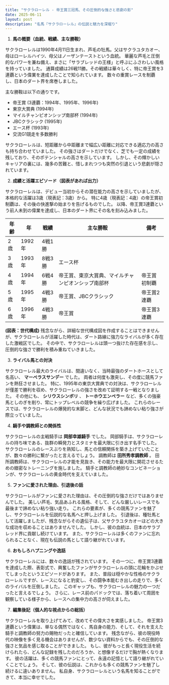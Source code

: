 ```yaml
---
title: "サクラローレル - 帝王賞三冠馬、その圧倒的な強さと悲劇の影"
date: 2025-06-11
layout: post
description: "名馬『サクラローレル』の伝説と魅力を深堀り"
---
```


1. **馬の概要（血統、戦績、主な勝鞍）**

サクラローレルは1990年4月11日生まれ、芦毛の牡馬。父はサクラユタカオー、母はローレルハイツ、母父はノーザンテーストという血統。  華麗な芦毛と圧倒的なパワーを兼ね備え、まさに「サラブレッドの王様」と呼ぶにふさわしい風格を持っていました。  通算成績は26戦11勝。その戦績は華々しく、特に帝王賞を3連覇という偉業を達成したことで知られています。  数々の重賞レースを制覇し、日本のダート界を席巻しました。

主な勝鞍は以下の通りです。

* 帝王賞 (3連覇：1994年、1995年、1996年)
* 東京大賞典 (1994年)
* マイルチャンピオンシップ南部杯 (1994年)
* JBCクラシック (1995年)
* エース杯 (1993年)
* 交流G1競走を多数勝利

サクラローレルは、短距離から中距離まで幅広い距離に対応できる適応力の高さも持ち合わせていました。  その強さはダートだけでなく、芝でも一定の成績を残しており、そのポテンシャルの高さを示しています。  しかし、その輝かしいキャリアの裏には、幾多の苦難と、惜しまれつつも突然の引退という悲劇が隠されています。


2. **成績と活躍エピソード（図表があれば出力）**

サクラローレルは、デビュー当初からその潜在能力の高さを示していましたが、本格的な活躍は3歳（現表記：3歳）から。  特に4歳（現表記：4歳）の帝王賞初制覇は、その後の快進撃の始まりを告げるものでした。  以降、帝王賞3連覇という前人未到の偉業を達成し、日本のダート界にその名を刻み込みました。  

| 年齢 | 年 | 戦績 | 主な勝鞍 | 備考 |
|---|---|---|---|---|
| 2歳 | 1992年 | 4戦1勝 |  |  |
| 3歳 | 1993年 | 8戦3勝 | エース杯 |  |
| 4歳 | 1994年 | 6戦4勝 | 帝王賞、東京大賞典、マイルチャンピオンシップ南部杯 | 帝王賞初制覇 |
| 5歳 | 1995年 | 4戦3勝 | 帝王賞、JBCクラシック | 帝王賞2連覇 |
| 6歳 | 1996年 | 4戦3勝 | 帝王賞 | 帝王賞3連覇 |


**(図表：世代構成)**  残念ながら、詳細な世代構成図を作成することはできませんが、サクラローレルが活躍した時代は、ダート路線に強力なライバルが多く存在した激戦区でした。  その中で、サクラローレルは頭一つ抜けた存在感を示し、圧倒的な強さで勝利を積み重ねていきました。  


3. **ライバル馬との対決**

サクラローレル最大のライバルは、間違いなく、当時最強のダートホースとして名高い、 **マーベラスサンデー** でした。  両者は何度も激突し、その度に競馬ファンを熱狂させました。  特に、1995年の東京大賞典での対決は、サクラローレルが僅差で勝利を収め、サクラローレルの強さを改めて証明する一戦となりました。  その他にも、 **シリウスシンボリ** 、 **トーホウエンペラー** など、多くの強豪馬としのぎを削り、常にトップレベルの競争を繰り広げました。 これらのレースでは、サクラローレルの爆発的な末脚と、どんな状況でも諦めない粘り強さが際立っていました。


4. **騎手や調教師との関係性**

サクラローレルの主戦騎手は **岡部幸雄騎手** でした。  岡部騎手は、サクラローレルの持ち味である、抜群の瞬発力とスタミナを最大限に引き出す名手でした。  サクラローレルのレースぶりを熟知し、馬との信頼関係を築き上げていたことが、数々の勝利に繋がったと言えるでしょう。  調教師は **田所秀孝調教師** 。  田所調教師は、サクラローレルの才能を見抜き、その能力を最大限に開花させるための緻密なトレーニングを施しました。  騎手と調教師の絶妙なコンビネーションが、サクラローレルの黄金時代を支えていました。


5. **ファンに愛された理由、引退後の話**

サクラローレルがファンに愛された理由は、その圧倒的な強さだけではありませんでした。  美しい芦毛、気品あふれる風格、そして、どんな厳しいレースでも最後まで諦めない粘り強い走り。  これらの要素が、多くの競馬ファンを魅了し、サクラローレルを伝説的な名馬へと押し上げました。  引退後は、種牡馬として活躍しましたが、残念ながらその遺伝子は、父サクラユタカオーほどの大きな成功を収めることはありませんでした。  しかし、彼の血統は、日本のサラブレッド界に貢献し続けています。  また、サクラローレルは多くのファンに忘れられることなく、現在も伝説の馬として語り継がれています。


6. **おもしろハプニングや逸話**

サクラローレルには、数々の逸話が残されています。  その一つに、帝王賞3連覇を達成した際、表彰式で、興奮したファンがサクラローレルの頭に花輪をかぶせてしまったというエピソードがあります。  また、普段は穏やかな性格のサクラローレルですが、レースになると豹変し、その闘争本能むき出しの走りで、多くのライバルを圧倒しました。  このギャップも、サクラローレルの魅力の一つだったと言えるでしょう。  さらに、レース前のパドックでは、落ち着いて周囲を観察している様子から、レースへの集中力の高さが伺えました。


7. **編集後記（個人的な視点からの総括）**

サクラローレルを取り上げてみて、改めてその偉大さを実感しました。  帝王賞3連覇という偉業は、単なる偶然ではなく、馬自身の能力、そして、それを支えた騎手と調教師の努力の賜物だったと確信しています。  残念ながら、彼の現役時代の映像を多く見る機会はありませんが、数少ない資料からでも、その圧倒的な強さと気品を感じ取ることができました。  もし、彼がもっと長く現役生活を続けられたら、どんな記録を残したのだろうか、と想像するだけで胸が熱くなります。  彼の活躍は、多くの競馬ファンにとって、永遠の記憶として語り継がれていくことでしょう。  そして、彼の伝説は、これからも多くの競馬ファンを魅了し続けるに違いありません。  私自身、サクラローレルという名馬を知ることができて、本当に幸せでした。
